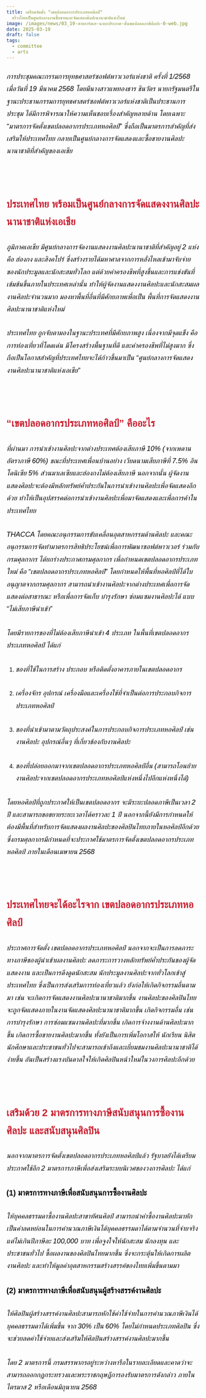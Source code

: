 ```yaml
---
title: เตรียมจัดตั้ง "เขตปลอดอากรประเภทหอศิลป์"
  สร้างไทยเป็นศูนย์กลางงานซื้อขายและจัดแสดงศิลปะนานาชาติแห่งใหม่
image: /images/news/03_19-สายอาร์ตเฮ-นายกประกาศ-ตั้งเขตปลอดภาษีศิลปะ-0-web.jpg
date: 2025-03-19
draft: false
tags:
  - committee
  - arts
---
```

<style>
    body {
        color: black;
    }

    h3 {
        color: #ca2031;
        font-family: "IBM Plex Sans Thai", sans-serif;
        font-weight: bold;
        font-size: 26px;
        line-height: 1.8;
    }

    h4 {
        color: black;
        font-family: "IBM Plex Sans Thai", sans-serif;
        font-weight: bold;
        font-size: 20px;
        line-height: 1.8;
    }

h5 {
        color: black;
        font-family: "sarabun", sans-serif;
        font-weight: lighter;
        font-size: 18px;
        line-height: 1.8;
    }
</style>

##### การประชุมคณะกรรมการยุทธศาสตร์ซอฟต์พาวเวอร์แห่งชาติ ครั้งที่ 1/2568 เมื่อวันที่ 19 มีนาคม 2568 โดยมีนางสาวแพทองธาร ชินวัตร นายกรัฐมนตรีในฐานะประธานกรรมการยุทธศาสตร์ซอฟต์พาวเวอร์แห่งชาติเป็นประธานการประชุม ได้มีการพิจารณาให้ความเห็นชอบเรื่องสำคัญหลายด้าน โดยเฉพาะ “มาตรการจัดตั้งเขตปลอดอากรประเภทหอศิลป์” ซึ่งถือเป็นมาตรการสำคัญที่ส่งเสริมให้ประเทศไทย กลายเป็นศูนย์กลางการจัดแสดงและซื้อขายงานศิลปะนานาชาติที่สำคัญของเอเชีย

##### <p><br></p>

### **ประเทศไทย พร้อมเป็นศูนย์กลางการจัดแสดงงานศิลปะนานาชาติแห่งเอเชีย**

##### ภูมิภาคเอเชีย มีศูนย์กลางการจัดงานแสดงงานศิลปะนานาชาติที่สำคัญอยู่ 2 แห่ง คือ ฮ่องกง และสิงคโปร์ ซึ่งสร้างรายได้มหาศาลจากการหลั่งไหลเข้ามาจับจ่ายของนักประมูลและนักสะสมทั่วโลก แต่ด้วยค่าครองชีพที่สูงขึ้นและการแข่งขันที่เข้มข้นขึ้นภายในประเทศเหล่านั้น ทำให้ผู้จัดงานแสดงงานศิลปะและนักสะสมผลงานศิลปะจำนวนมาก มองหาพื้นที่อื่นที่มีศักยภาพเพื่อเป็น พื้นที่การจัดแสดงงานศิลปะนานาชาติแห่งใหม่ 

##### ประเทศไทย ถูกจับตามองในฐานะประเทศที่มีศักยภาพสูง เนื่องจากมีจุดแข็ง คือ การท่องเที่ยวที่โดดเด่น มีโครงสร้างพื้นฐานที่ดี และค่าครองชีพที่ไม่สูงมาก ซึ่งถือเป็นโอกาสสำคัญที่ประเทศไทยจะได้ก้าวขึ้นมาเป็น “ศูนย์กลางการจัดแสดงงานศิลปะนานาชาติแห่งเอเชีย”

##### <p><br></p>

### **“เขตปลอดอากรประเภทหอศิลป์” คืออะไร** 

##### ที่ผ่านมา การนำเข้างานศิลปะจากต่างประเทศต้องเสียภาษี 10% (จากเพดานอัตราภาษี 60%) ขณะที่ประเทศเพื่อนบ้านอย่าง เวียดนามเสียภาษีที่ 7.5% อินโดนิเซีย 5% ส่วนมาเลเซียและฮ่องกงไม่ต้องเสียภาษี นอกจากนั้น ผู้จัดงานแสดงศิลปะจะต้องมีหลักทรัพย์ค้ำประกันในการนำเข้างานศิลปะเพื่อจัดแสดงอีกด้วย ทำให้เป็นอุปสรรคต่อการนำเข้างานศิลปะเพื่อมาจัดแสดงและเพื่อการค้าในประเทศไทย

##### THACCA โดยคณะอนุกรรมการขับเคลื่อนอุตสาหกรรมด้านศิลปะ และคณะอนุกรรมการจัดทำมาตรการสิทธิประโยชน์เพื่อการพัฒนาซอฟต์พาวเวอร์ ร่วมกับ กรมศุลกากร ได้ยกร่างประกาศกรมศุลกากร เพื่อกำหนดเขตปลอดอากรประเภทใหม่ คือ “เขตปลอดอากรประเภทหอศิลป์” โดยกำหนดให้พื้นที่หอศิลป์ที่ได้ใบอนุญาตจากกรมศุลกากร สามารถนำเข้างานศิลปะจากต่างประเทศเพื่อการจัดแสดงต่อสาธารณะ หรือเพื่อการจัดเก็บ บำรุงรักษา ซ่อมแซมงานศิลปะได้ แบบ “ไม่เสียภาษีนำเข้า” 

##### โดยมีรายการของที่ไม่ต้องเสียภาษีนำเข้า 4 ประเภท ในพื้นที่เขตปลอดอากรประเภทหอศิลป์ ได้แก่

1. ##### ของที่ใช้ในการสร้าง ประกอบ หรือติดตั้งอาคารภายในเขตปลอดอากร
2. ##### เครื่องจักร อุปกรณ์ เครื่องมือและเครื่องใช้ที่จำเป็นต่อการประกอบกิจการประเภทหอศิลป์
3. ##### ของที่นำเข้ามาตามวัตถุประสงค์ในการประกอบกิจการประเภทหอศิลป์ เช่น งานศิลปะ อุปกรณ์อื่นๆ ที่เกี่ยวข้องกับงานศิลปะ
4. ##### ของที่ปล่อยออกมาจากเขตปลอดอากรประเภทหอศิลป์อื่น (สามารถโอนย้ายงานศิลปะจากเขตปลอดอากรประเภทหอศิลป์แห่งหนึ่งไปอีกแห่งหนึ่งได้)

##### โดยหอศิลป์ที่ถูกประกาศให้เป็นเขตปลอดอากร จะมีระยะปลอดภาษีเป็นเวลา 2 ปี และสามารถขอขยายระยะเวลาได้คราวละ 1 ปี นอกจากนี้ยังมีการกำหนดให้ต้องมีพื้นที่สำหรับการจัดแสดงผลงานศิลปะของศิลปินไทยภายในหอศิลป์อีกด้วย ซึ่งกรมศุลกากรมีกำหนดที่จะประกาศใช้มาตรการจัดตั้งเขตปลอดอากรประเภทหอศิลป์ ภายในเดือนเมษายน 2568

##### <p><br></p>

### **ประเทศไทยจะได้อะไรจาก เขตปลอดอากรประเภทหอศิลป์**

##### ประกาศการจัดตั้ง เขตปลอดอากรประเภทหอศิลป์ นอกจากจะเป็นการลดภาระทางภาษีของผู้นำเข้าผลงานศิลปะ ลดภาระการวางหลักทรัพย์ค้ำประกันของผู้จัดแสดงงาน และเป็นการดึงดูดนักสะสม นักประมูลงานศิลปะจากทั่วโลกเข้าสู่ประเทศไทย ซึ่งเป็นการส่งเสริมการท่องเที่ยวแล้ว ยังก่อให้เกิดกิจกรรมอื่นตามมา เช่น จะเกิดการจัดแสดงงานศิลปะนานาชาติมากขึ้น งานศิลปะของศิลปินไทยจะถูกจัดแสดงภายในงานจัดแสดงศิลปะนานาชาติมากขึ้น เกิดกิจกรรมอื่น เช่น การบำรุงรักษา การซ่อมแซมงานศิลปะที่มากขึ้น เกิดการจ้างงานด้านศิลปะมากขึ้น เกิดการซื้อขายงานศิลปะมากขึ้น ทั้งยังเป็นการเพิ่มโอกาสให้ นักเรียน นิสิตนักศึกษาและประชาชนทั่วไปจะสามารถเข้าถึงและเยี่ยมชมงานศิลปะนานาชาติได้ง่ายขึ้น อันเป็นสร้างแรงบันดาลใจให้เกิดศิลปินหน้าใหม่ในวงการศิลปะอีกด้วย

##### <p><br></p>

### **เสริมด้วย 2 มาตรการทางภาษีสนับสนุนการซื้องานศิลปะ และสนับสนุนศิลปิน**

##### นอกจากมาตรการจัดตั้งเขตปลอดอากรประเภทหอศิลป์แล้ว รัฐบาลยังได้เตรียมประกาศใช้อีก 2 มาตรการภาษีเพื่อส่งเสริมระบบนิเวศของวงการศิลปะ ได้แก่

#### **(1) มาตรการทางภาษีเพื่อสนับสนุนการซื้องานศิลปะ**

##### 	ให้บุคคลธรรมดาซื้องานศิลปะสาขาทัศนศิลป์ สามารถนำค่าซื้องานศิลปะมาหักเป็นค่าลดหย่อนในการคำนวณภาษีเงินได้บุคคลธรรมดาได้ตามจำนวนที่จ่ายจริง แต่ไม่เกินปีภาษีละ 100,000 บาท เพื่อจูงใจให้นักสะสม นักลงทุน และประชาชนทั่วไป ซื้อผลงานของศิลปินไทยมากขึ้น ซึ่งจะกระตุ้นให้เกิดการผลิตงานศิลปะ และทำให้มูลค่าอุตสาหกรรมสร้างสรรค์ของไทยเพิ่มขึ้นตามมา

#### **(2) มาตรการทางภาษีเพื่อสนับสนุนผู้สร้างสรรค์งานศิลปะ**

##### ให้ศิลปินผู้สร้างสรรค์งานศิลปะสามารถหักใช้ค่าใช้จ่ายในการคำนวณภาษีเงินได้บุคคลธรรมดาได้เพิ่มขึ้น จาก 30% เป็น 60% โดยไม่กำหนดประเภทศิลปิน ซึ่งจะช่วยลดค่าใช้จ่ายและส่งเสริมให้ศิลปินสร้างสรรค์งานศิลปะมากขึ้น

##### โดย 2 มาตรการนี้ กรมสรรพากรอยู่ระหว่างหารือในรายละเอียดและคาดว่าจะสามารถออกกฎกระทรวงและพระราชกฤษฎีการองรับมาตรการดังกล่าว ภายในไตรมาส 2 หรือเดือนมิถุนายน 2568
